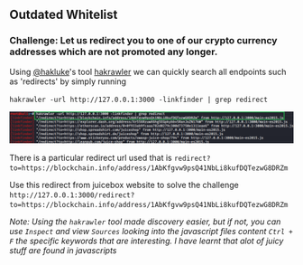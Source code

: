 ## Outdated Whitelist
### Challenge: Let us redirect you to one of our crypto currency addresses which are not promoted any longer.

Using [@hakluke](https://twitter.com/hakluke/)'s tool [hakrawler](https://github.com/hakluke/hakrawler) we can quickly search all endpoints such as 'redirects' by simply running 

`hakrawler -url http://127.0.0.1:3000 -linkfinder | grep redirect`

![](../screens/hakrawler_search_js.png)

There is a particular redirect url used that is `redirect?to=https://blockchain.info/address/1AbKfgvw9psQ41NbLi8kufDQTezwG8DRZm`

Use this redirect from juicebox website to solve the challenge `http://127.0.0.1:3000/redirect?to=https://blockchain.info/address/1AbKfgvw9psQ41NbLi8kufDQTezwG8DRZm`

_Note: Using the `hakrawler` tool made discovery easier, but if not, you can use `Inspect` and view `Sources` looking into the javascript files content `Ctrl + F` the specific keywords that are interesting. I have learnt that alot of juicy stuff are found in javascripts_
